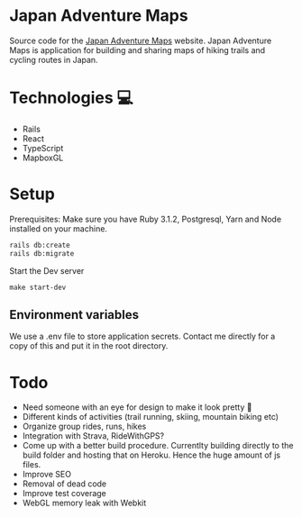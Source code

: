 # Japan Adventure Maps

Source code for the [Japan Adventure Maps](https://japan-adventure-maps.com) website.
Japan Adventure Maps is application for building and sharing maps of hiking trails and cycling routes in Japan.

# Technologies 💻
* Rails
* React
* TypeScript
* MapboxGL

# Setup

Prerequisites: Make sure you have Ruby 3.1.2, Postgresql, Yarn and Node installed on your machine.

```bash
rails db:create
rails db:migrate
```

Start the Dev server
```
make start-dev
```

## Environment variables

We use a .env file to store application secrets. Contact me directly for a copy of this and put it in the root directory.

# Todo

* Need someone with an eye for design to make it look pretty 💅
* Different kinds of activities (trail running, skiing, mountain biking etc)
* Organize group rides, runs, hikes
* Integration with Strava, RideWithGPS?
* Come up with a better build procedure. Currentlty building directly to the build folder and hosting that on Heroku. Hence the huge amount of js files.
* Improve SEO
* Removal of dead code
* Improve test coverage
* WebGL memory leak with Webkit
